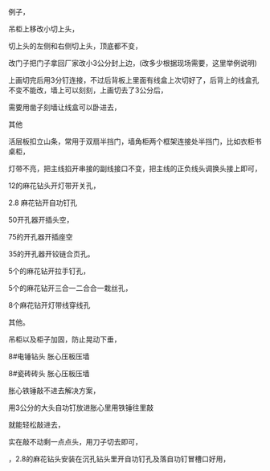 例子，

吊柜上移改小切上头，

切上头的左侧和右侧切上头，顶底都不变，

改门子把门子拿回厂家改小3公分封上边，(改多少根据现场需要，这里举例说明)

上画切完后用3分钉连接，不过后背板上里面有线盒上次切好了，后背上的线盒孔不变不能改，墙上可以刻刻，上画切去了3公分后，


需要用凿子刻墙让线盒可以卧进去，



其他


活层板扣立山条，常用于双扇半挡门，墙角柜两个框架连接处半挡门，比如衣柜书桌柜，



灯带不亮，把主线掐开串接的副线接口不变，把主线的正负线头调换头接上即可，



12的麻花钻头开灯带开关孔，


2.8  麻花钻开自功钉孔


50开孔器开插头空，



75的开孔器开插座空



35的开孔器开铰链合页孔。


5个的麻花钻开拉手钉孔，

5个的麻花钻开三合一二合合一栽丝孔，


8个麻花钻开灯带线穿线孔


其他。

吊柜以及柜子加固，防止晃动下垂，

8#电锤钻头  胀心压板压墙

8#瓷砖砖头   胀心压板压墙


胀心铁锤敲不进去解决方案，


用3公分的大头自功钉放进胀心里用铁锤往里敲

就能轻松敲进去，

实在敲不动剩一点点头，用刀子切去即可，




，2.8的麻花钻头安装在沉孔钻头里开自功钉孔及落自功钉冒槽口好用，


























